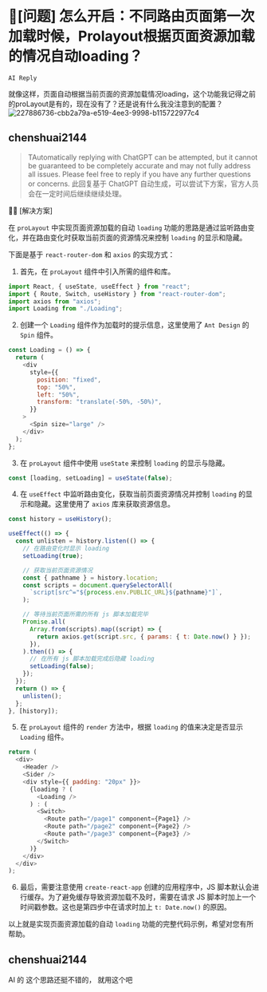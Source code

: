 # 🧐[问题] 怎么开启：不同路由页面第一次加载时候，Prolayout根据页面资源加载的情况自动loading？

`AI Reply`

就像这样，页面自动根据当前页面的资源加载情况loading，这个功能我记得之前的proLayout是有的，现在没有了？还是说有什么我没注意到的配置？
![227886736-cbb2a79a-e519-4ee3-9998-b115722977c4](https://user-images.githubusercontent.com/61341868/227891111-8e68dff2-5a0b-492b-ab53-75525b1c4272.png)

## chenshuai2144

> TAutomatically replying with ChatGPT can be attempted, but it cannot be guaranteed to be completely accurate and may not fully address all issues. Please feel free to reply if you have any further questions or concerns.
> 此回复基于 ChatGPT 自动生成，可以尝试下方案，官方人员会在一定时间后继续继续处理。

👩‍💻 [解决方案]

在 `proLayout` 中实现页面资源加载的自动 `loading` 功能的思路是通过监听路由变化，并在路由变化时获取当前页面的资源情况来控制 `loading` 的显示和隐藏。

下面是基于 `react-router-dom` 和 `axios` 的实现方式：

1. 首先，在 `proLayout` 组件中引入所需的组件和库。

```js
import React, { useState, useEffect } from "react";
import { Route, Switch, useHistory } from "react-router-dom";
import axios from "axios";
import Loading from "./Loading";
```

2. 创建一个 `Loading` 组件作为加载时的提示信息，这里使用了 `Ant Design` 的 `Spin` 组件。

```js
const Loading = () => {
  return (
    <div
      style={{
        position: "fixed",
        top: "50%",
        left: "50%",
        transform: "translate(-50%, -50%)",
      }}
    >
      <Spin size="large" />
    </div>
  );
};
```

3. 在 `proLayout` 组件中使用 `useState` 来控制 `loading` 的显示与隐藏。

```js
const [loading, setLoading] = useState(false);
```

4. 在 `useEffect` 中监听路由变化，获取当前页面资源情况并控制 `loading` 的显示和隐藏。这里使用了 `axios` 库来获取资源信息。

```js
const history = useHistory();

useEffect(() => {
  const unlisten = history.listen(() => {
    // 在路由变化时显示 loading
    setLoading(true);

    // 获取当前页面资源情况
    const { pathname } = history.location;
    const scripts = document.querySelectorAll(
      `script[src^="${process.env.PUBLIC_URL}${pathname}"]`,
    );

    // 等待当前页面所需的所有 js 脚本加载完毕
    Promise.all(
      Array.from(scripts).map((script) => {
        return axios.get(script.src, { params: { t: Date.now() } });
      }),
    ).then(() => {
      // 在所有 js 脚本加载完成后隐藏 loading
      setLoading(false);
    });
  });
  return () => {
    unlisten();
  };
}, [history]);
```

5. 在 `proLayout` 组件的 `render` 方法中，根据 `loading` 的值来决定是否显示 `Loading` 组件。

```js
return (
  <div>
    <Header />
    <Sider />
    <div style={{ padding: "20px" }}>
      {loading ? (
        <Loading />
      ) : (
        <Switch>
          <Route path="/page1" component={Page1} />
          <Route path="/page2" component={Page2} />
          <Route path="/page3" component={Page3} />
        </Switch>
      )}
    </div>
  </div>
);
```

6. 最后，需要注意使用 `create-react-app` 创建的应用程序中，JS 脚本默认会进行缓存。为了避免缓存导致资源加载不及时，需要在请求 JS 脚本时加上一个时间戳参数。这也是第四步中在请求时加上 `t: Date.now()` 的原因。

以上就是实现页面资源加载的自动 `loading` 功能的完整代码示例，希望对您有所帮助。

## chenshuai2144

AI 的 这个思路还挺不错的， 就用这个吧
